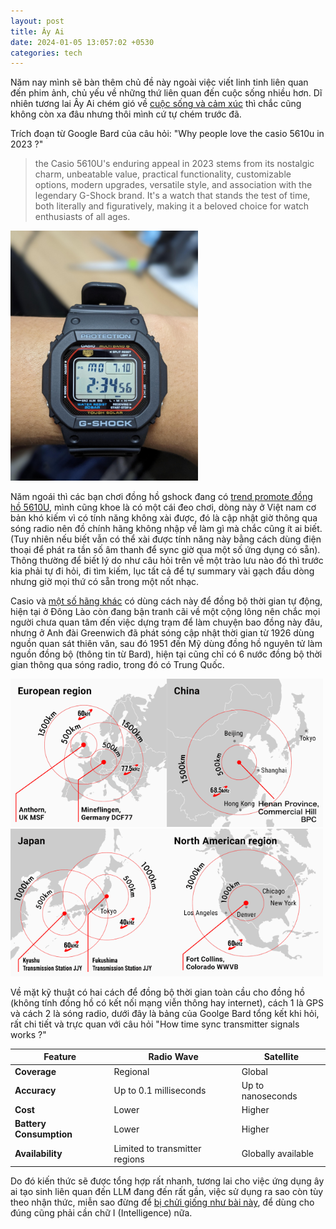 ```yaml
---
layout: post
title: Ây Ai 
date: 2024-01-05 13:057:02 +0530
categories: tech
---
```


Năm nay mình sẽ bàn thêm chủ đề này ngoài việc viết linh tinh liên quan đến phim ảnh, chủ yếu về những thứ liên quan đến cuộc sống nhiều hơn. Dĩ nhiên tương lai Ây Ai chém gió về [cuộc sống và cảm xúc](https://www.business-standard.com/article/international/google-fires-employee-who-said-its-conversation-ai-is-sentient-has-feeling-122072300483_1.html) thì chắc cũng không còn xa đâu nhưng thôi mình cứ tự chém trước đã. 

Trích đoạn từ Google Bard của câu hỏi: "Why people love the casio 5610u in 2023 ?" 
>the Casio 5610U's enduring appeal in 2023 stems from its nostalgic charm, unbeatable value, practical functionality, customizable options, modern upgrades, versatile style, and association with the legendary G-Shock brand. It's a watch that stands the test of time, both literally and figuratively, making it a beloved choice for watch enthusiasts of all ages.

<img src="https://raw.githubusercontent.com/vdchuyen/chuyen-vn/master/img/gs5610u.jpg" alt="image from reddit" width="300"/>  

Năm ngoái thì các bạn chơi đồng hồ gshock đang có [trend promote đồng hồ 5610U](https://www.reddit.com/r/gshock/search/?q=5610&restrict_sr=1), mình cũng khoe là có một cái đeo chơi, dòng này ở Việt nam cơ bản khó kiếm vì có tính năng không xài được, đó là cập nhật giờ thông qua sóng radio nên đồ chính hãng không nhập về làm gì mà chắc cũng ít ai biết. (Tuy nhiên nếu biết vẫn có thể xài được tính năng này bằng cách dùng điện thoại để phát ra tần số âm thanh để sync giờ qua một số ứng dụng có sẵn). Thông thường để biết lý do như câu hỏi trên về một trào lưu nào đó thì trước kia phải tự đi hỏi, đi tìm kiếm, lục tất cả để tự summary vài gạch đầu dòng nhưng giờ mọi thứ có sẵn trong một nốt nhạc. 

Casio và [một số hãng khác](https://www.junghans.de/en/collection/watches/junghans-max-bill-mega/max-bill-mega-solar/59202302?c=26) có dùng cách này để đồng bộ thời gian tự động, hiện tại ở Đông Lào còn đang bận tranh cãi về một cộng lông nên chắc mọi người chưa quan tâm đến việc dựng trạm để làm chuyện bao đồng này đâu, nhưng ở Anh đài Greenwich đã phát sóng cập nhật thời gian từ 1926 dùng nguồn quan sát thiên văn, sau đó 1951 đến Mỹ dùng đồng hồ nguyên tử làm nguồn đồng bộ (thông tin từ Bard), hiện tại cũng chỉ có 6 nước đồng bộ thời gian thông qua sóng radio, trong đó có Trung Quốc. 

<img src="https://raw.githubusercontent.com/vdchuyen/chuyen-vn/master/img/time-eu.png" width="250"/><img src="https://raw.githubusercontent.com/vdchuyen/chuyen-vn/master/img/time-bpc.png" width="250"/><img src="https://raw.githubusercontent.com/vdchuyen/chuyen-vn/master/img/time-jp.png" width="250"/><img src="https://raw.githubusercontent.com/vdchuyen/chuyen-vn/master/img/time-us.png" width="250"/>

Về mặt kỹ thuật có hai cách để đồng bộ thời gian toàn cầu cho đồng hồ (không tính đồng hồ có kết nối mạng viễn thông hay internet), cách 1 là GPS và cách 2 là sóng radio, dưới đây là bảng của Goolge Bard tổng kết khi hỏi, rất chi tiết và trực quan với câu hỏi "How time sync transmitter signals works ?"

| Feature	| Radio Wave |	Satellite|
|----|----|----|
|**Coverage**|	Regional	|Global|
|**Accuracy**|	Up to 0.1 milliseconds	|Up to nanoseconds|
|**Cost**	|Lower|	Higher|
|**Battery Consumption**|	Lower|	Higher|
|**Availability**	|Limited to transmitter regions	|Globally available|

Do đó kiến thức sẽ được tổng hợp rất nhanh, tương lai cho việc ứng dụng ây ai tạo sinh liên quan đến LLM đang đến rất gần, việc sử dụng ra sao còn tùy theo nhận thức, miễn sao đừng để [bị chửi giống như bài này](https://daniel.haxx.se/blog/2024/01/02/the-i-in-llm-stands-for-intelligence/), để dùng cho đúng cũng phải cần chữ I (Intelligence) nữa. 
